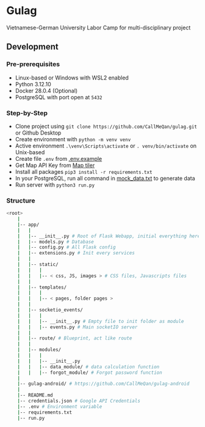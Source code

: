 # Gulag

Vietnamese-German University Labor Camp for multi-disciplinary project

## Development

### Pre-prerequisites

-   Linux-based or Windows with WSL2 enabled
-   Python 3.12.10
-   Docker 28.0.4 (Optional)
-   PostgreSQL with port open at `5432`

### Step-by-Step

-   Clone project using `git clone https://github.com/CallMeQan/gulag.git` or Github Desktop
-   Create environment with `python -m venv venv`
-   Active environment `.\venv\Scripts\activate` or `. venv/bin/activate` on Unix-based
-   Create file `.env` from [.env.example](./.env.example)
-   Get Map API Key from [Map tiler](https://cloud.maptiler.com/account/keys/)
-   Install all packages `pip3 install -r requirements.txt`
-   In your PostgreSQL, run all command in [mock_data.txt](./mock_data.txt) to generate data
-   Run server with `python3 run.py`

### Structure

```bash
<root>
    |
    |-- app/
    |   |
    |   |-- __init__.py # Root of Flask Webapp, initial everything here
    |   |-- models.py # Database
    |   |-- config.py # All Flask config
    |   |-- extensions.py # Init every services
    |   |
    |   |-- static/
    |   |   |
    |   |   |-- < css, JS, images > # CSS files, Javascripts files
    |   |
    |   |-- templates/
    |   |   |
    |   |   |-- < pages, folder pages >
    |   |
    |   |-- socketio_events/
    |   |   |
    |   |   |-- __init__.py # Empty file to init folder as module
    |   |   |-- events.py # Main socketIO server
    |   |
    |   |-- route/ # Blueprint, act like route
    |   |
    |   |-- modules/
    |   |   |
    |   |   |-- __init__.py
    |   |   |-- data_module/ # data calculation function
    |   |   |-- forgot_module/ # Forgot password function
    |
    |-- gulag-android/ # https://github.com/CallMeQan/gulag-android
    |
    |-- README.md
    |-- credentials.json # Google API Credentials
    |-- .env # Environment variable
    |-- requirements.txt
    |-- run.py
```

